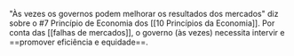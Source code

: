 "Às vezes os governos podem melhorar os resultados dos mercados" diz sobre o #7 Princípio de Economia dos [[10 Princípios da Economia]].
Por conta das [[falhas de mercados]], o governo (às vezes) necessita intervir e ==promover eficiência e equidade==.